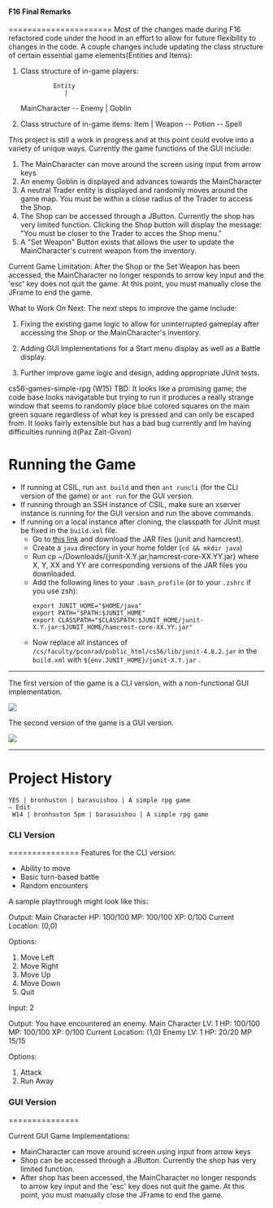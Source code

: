 #### F16 Final Remarks
======================
Most of the changes made during F16 refactored code under the hood in an effort to allow for future flexibility to changes in the code. A couple changes include updating the class structure of certain essential game elements(Entities and Items):
1. Class structure of in-game players:

                Entity
                   |
      MainCharacter -- Enemy
                         |
                       Goblin
2. Class structure of in-game items:
                 Item
                   |
      Weapon -- Potion -- Spell
      
This project is still a work in progress and at this point could evolve into a variety of unique ways. Currently the game functions of the GUI include:
1. The MainCharacter can move around the screen using input from arrow keys
2. An enemy Goblin is displayed and advances towards the MainCharacter
3. A neutral Trader entity is displayed and randomly moves around the game map. You must be within a close radius of the Trader to access the Shop.
4. The Shop can be accessed through a JButton. Currently the shop has very limited function. Clicking the Shop button will display the message: "You must be closer to the Trader to acces the Shop menu."
5. A "Set Weapon" Button exists that allows the user to update the MainCharacter's current weapon from the inventory.

Current Game Limitation: 
After the Shop or the Set Weapon has been accessed, the MainCharacter no longer responds to arrow key input and the 'esc' key does not quit the game. At this point, you must manually close the JFrame to end the game.

What to Work On Next: The next steps to improve the game include:

1. Fixing the existing game logic to allow for uninterrupted gameplay after accessing the Shop or the MainCharacter's inventory.

2. Adding GUI Implementations for a Start menu display as well as a Battle display.

3. Further improve game logic and design, adding appropriate JUnit tests.



cs56-games-simple-rpg
(W15) TBD: It looks like a promising game; the code base looks navigatable but trying to run it produces a really strange window that seems to randomly place blue colored squares on the main green square regardless of what key is pressed and can only be escaped from. It looks fairly extensible but has a bad bug currently and Im having difficulties running it(Paz Zait-Givon)

Running the Game
=====================
* If running at CSIL, run `ant build` and then `ant runcli` (for the CLI version of the game) or `ant run` for the GUI version.
* If running through an SSH instance of CSIL, make sure an xserver instance is running for the GUI version and run the above commands.
* If running on a local instance after cloning, the classpath for JUnit must be fixed in the `build.xml` file.
  + Go to [this link]( https://github.com/junit-team/junit/wiki/Download-and-Install) and download the JAR files (junit and hamcrest).
  + Create a `java` directory in your home folder (`cd && mkdir java`)
  + Run cp ~/Downloads/{junit-X.Y.jar,hamcrest-core-XX.YY.jar} where X, Y, XX and YY are corresponding versions of the JAR files you downloaded.
  + Add the following lines to your `.bash_profile` (or to your `.zshrc` if you use zsh):
    ```
    export JUNIT_HOME="$HOME/java"
    export PATH="$PATH:$JUNIT_HOME"
    export CLASSPATH="$CLASSPATH:$JUNIT_HOME/junit-X.Y.jar:$JUNIT_HOME/hamcrest-core-XX.YY.jar"
    ```
  + Now replace all instances of `/cs/faculty/pconrad/public_html/cs56/lib/junit-4.8.2.jar` in the `build.xml` with `${env.JUNIT_HOME}/junit-X.Y.jar` .

---------------------------------------------------

The first version of the game is a CLI version, with a non-functional GUI implementation.

![](http://i.imgur.com/rll8hnf.png)

The second version of the game is a GUI version.

![](http://i.imgur.com/yZgilOm.gif)

---------------------------------------------------

Project History
===============
```
YES | bronhuston | barasuishou | A simple rpg game
— Edit
 W14 | bronhuston 5pm | barasuishou | A simple rpg game
```

### CLI Version
===============
Features for the CLI version:
- Ability to move
- Basic turn-based battle
- Random encounters

A sample playthrough might look like this:

Output:
Main Character HP: 100/100 MP: 100/100 XP: 0/100
Current Location: (0,0)

Options:
1. Move Left
2. Move Right
3. Move Up
4. Move Down
5. Quit

Input:
2

Output:
You have encountered an enemy.
Main Character LV: 1 HP: 100/100 MP: 100/100 XP: 0/100
Current Location: (1,0)
Enemy LV: 1 HP: 20/20 MP 15/15

Options:
1. Attack
2. Run Away

### GUI Version
===============

Current GUI Game Implementations:
- MainCharacter can move around screen using input from arrow keys
- Shop can be accessed through a JButton. Currently the shop has very limited function.
- After shop has been accessed, the MainCharacter no longer responds to arrow key input and the 'esc' key does not quit the game. At this point, you must manually close the JFrame to end the game.
